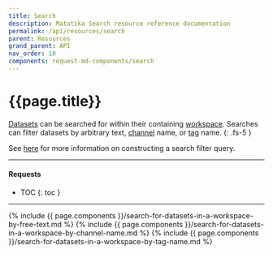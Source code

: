 ```yaml
---
title: Search
description: Matatika Search resource reference documentation
permalink: /api/resources/search
parent: Resources
grand_parent: API
nav_order: 10
components: request-md-components/search
---
```


# {{page.title}}

[Datasets](datasets#dataset) can be searched for within their containing [workspace](workspaces). Searches can filter datasets by arbitrary text, [channel](channels) name, or [tag](tags) name.
{: .fs-5 }

See [here]({{site.baseurl}}/api/links#search) for more information on constructing a search filter query.

---

#### Requests

- TOC
{: toc }

---

{% include {{ page.components }}/search-for-datasets-in-a-workspace-by-free-text.md %}
{% include {{ page.components }}/search-for-datasets-in-a-workspace-by-channel-name.md %}
{% include {{ page.components }}/search-for-datasets-in-a-workspace-by-tag-name.md %}
